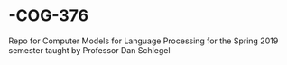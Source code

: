 # -COG-376
Repo for Computer Models for Language Processing for the Spring 2019 semester taught by Professor Dan Schlegel
